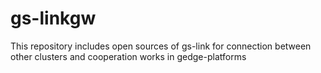 # gs-linkgw
This repository includes open sources of gs-link for connection between other clusters and cooperation works in gedge-platforms 
